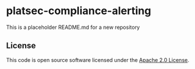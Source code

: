 # platsec-compliance-alerting

This is a placeholder README.md for a new repository

## License

This code is open source software licensed under the [Apache 2.0 License](http://www.apache.org/licenses/LICENSE-2.0.html).
